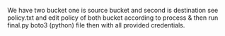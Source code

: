 We have two bucket one is source bucket and second is destination 
see policy.txt and edit policy of both bucket according to process
& then run final.py boto3 (python) file then with all provided credentials.
